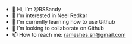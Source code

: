- 👋 Hi, I’m @RSSandy
- 👀 I’m interested in Neel Redkar
- 🌱 I’m currently learning how to use Github
- 💞️ I’m looking to collaborate on Github
- 📫 How to reach me: rameshes.sn@gmail.com

<!---
RSSandy/RSSandy is a ✨ special ✨ repository because its `README.md` (this file) appears on your GitHub profile.
You can click the Preview link to take a look at your changes.
--->
